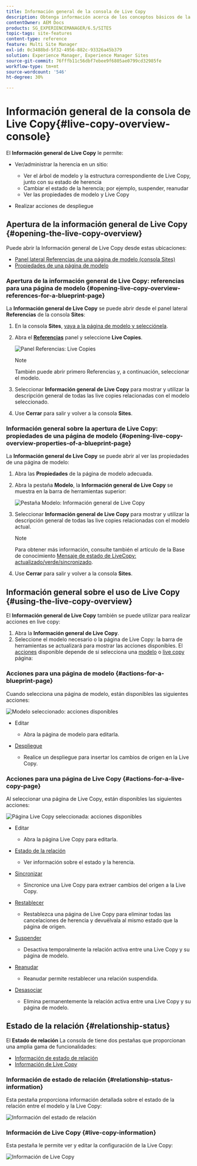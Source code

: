 ```yaml
---
title: Información general de la consola de Live Copy
description: Obtenga información acerca de los conceptos básicos de la consola de información general de Live Copy.
contentOwner: AEM Docs
products: SG_EXPERIENCEMANAGER/6.5/SITES
topic-tags: site-features
content-type: reference
feature: Multi Site Manager
exl-id: 0c3488bd-5f32-4956-882c-93326a45b379
solution: Experience Manager, Experience Manager Sites
source-git-commit: 76fffb11c56dbf7ebee9f6805ae0799cd32985fe
workflow-type: tm+mt
source-wordcount: '546'
ht-degree: 30%

---
```


# Información general de la consola de Live Copy{#live-copy-overview-console}

El **Información general de Live Copy** le permite:

* Ver/administrar la herencia en un sitio:

   * Ver el árbol de modelo y la estructura correspondiente de Live Copy, junto con su estado de herencia
   * Cambiar el estado de la herencia; por ejemplo, suspender, reanudar
   * Ver las propiedades de modelo y Live Copy

* Realizar acciones de despliegue

## Apertura de la información general de Live Copy {#opening-the-live-copy-overview}

Puede abrir la Información general de Live Copy desde estas ubicaciones:

* [Panel lateral Referencias de una página de modelo (consola Sites)](#opening-live-copy-overview-references-for-a-blueprint-page)
* [Propiedades de una página de modelo](#opening-live-copy-overview-properties-of-a-blueprint-page)

### Apertura de la información general de Live Copy: referencias para una página de modelo {#opening-live-copy-overview-references-for-a-blueprint-page}

La **Información general de Live Copy** se puede abrir desde el panel lateral **Referencias** de la consola **Sites**:

1. En la consola **Sites**, [vaya a la página de modelo y selecciónela](/help/sites-authoring/basic-handling.md#viewing-and-selecting-resources).
1. Abra el **[Referencias](/help/sites-authoring/basic-handling.md#references)** panel y seleccione **Live Copies**.

   ![Panel Referencias: Live Copies](assets/chlimage_1-359.png)

   >[!NOTE]
   >
   >También puede abrir primero Referencias y, a continuación, seleccionar el modelo.

1. Seleccionar **Información general de Live Copy** para mostrar y utilizar la descripción general de todas las live copies relacionadas con el modelo seleccionado.
1. Use **Cerrar** para salir y volver a la consola **Sites**.

### Información general sobre la apertura de Live Copy: propiedades de una página de modelo {#opening-live-copy-overview-properties-of-a-blueprint-page}

La **Información general de Live Copy** se puede abrir al ver las propiedades de una página de modelo:

1. Abra las **Propiedades** de la página de modelo adecuada.
1. Abra la pestaña **Modelo**, la **Información general de Live Copy** se muestra en la barra de herramientas superior:

   ![Pestaña Modelo: Información general de Live Copy](assets/chlimage_1-360.png)

1. Seleccionar **Información general de Live Copy** para mostrar y utilizar la descripción general de todas las live copies relacionadas con el modelo actual.

   >[!NOTE]
   >
   >Para obtener más información, consulte también el artículo de la Base de conocimiento [Mensaje de estado de LiveCopy: actualizado/verde/sincronizado](https://helpx.adobe.com/experience-manager/kb/livecopy-status-message---up-to-date-green-in-sync.html).

1. Use **Cerrar** para salir y volver a la consola **Sites**.

## Información general sobre el uso de Live Copy {#using-the-live-copy-overview}

El **Información general de Live Copy** también se puede utilizar para realizar acciones en live copy:

1. Abra la **Información general de Live Copy**.
1. Seleccione el modelo necesario o la página de Live Copy: la barra de herramientas se actualizará para mostrar las acciones disponibles. El [acciones](/help/sites-administering/msm.md#terms-used) disponible depende de si selecciona una [modelo](#actions-for-a-blueprint-page) o [live copy](#actions-for-a-live-copy-page) página:

### Acciones para una página de modelo {#actions-for-a-blueprint-page}

Cuando selecciona una página de modelo, están disponibles las siguientes acciones:

![Modelo seleccionado: acciones disponibles](assets/chlimage_1-361.png)

* Editar

   * Abra la página de modelo para editarla.

* [Despliegue](/help/sites-administering/msm.md#rollout-and-synchronize)

   * Realice un despliegue para insertar los cambios de origen en la Live Copy.

### Acciones para una página de Live Copy {#actions-for-a-live-copy-page}

Al seleccionar una página de Live Copy, están disponibles las siguientes acciones:

![Página Live Copy seleccionada: acciones disponibles](assets/chlimage_1-362.png)

* Editar

   * Abra la página Live Copy para editarla.

* [Estado de la relación](#relationship-status)

   * Ver información sobre el estado y la herencia.

* [Sincronizar](/help/sites-administering/msm.md#rollout-and-synchronize)

   * Sincronice una Live Copy para extraer cambios del origen a la Live Copy.

* [Restablecer](/help/sites-administering/msm-livecopy.md#resetting-a-live-copy-page)

   * Restablezca una página de Live Copy para eliminar todas las cancelaciones de herencia y devuélvala al mismo estado que la página de origen.

* [Suspender](/help/sites-administering/msm.md#suspending-and-cancelling-inheritance-and-synchronization)

   * Desactiva temporalmente la relación activa entre una Live Copy y su página de modelo.

* [Reanudar](/help/sites-administering/msm-livecopy.md#resuming-inheritance-for-a-page)

   * Reanudar permite restablecer una relación suspendida.

* [Desasociar](/help/sites-administering/msm.md#detaching-a-live-copy)

   * Elimina permanentemente la relación activa entre una Live Copy y su página de modelo.

## Estado de la relación {#relationship-status}

El **Estado de relación** La consola de tiene dos pestañas que proporcionan una amplia gama de funcionalidades:

* [Información de estado de relación](#relationship-status-information)
* [Información de Live Copy](#live-copy-information)

### Información de estado de relación {#relationship-status-information}

Esta pestaña proporciona información detallada sobre el estado de la relación entre el modelo y la Live Copy:

![Información del estado de relación](assets/chlimage_1-363.png)

### Información de Live Copy {#live-copy-information}

Esta pestaña le permite ver y editar la configuración de la Live Copy:

![Información de Live Copy](assets/chlimage_1-364.png)
